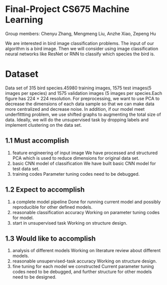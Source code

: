 # Final-Project CS675 Machine Learning 
Group members: Chenyu Zhang, Mengmeng Liu, Anzhe Xiao, Zepeng Hu

We are interested in bird image classification problems. The input of our algorithm is a bird image. Then we will consider using image classification neural networks like ResNet or RNN to classify which species the bird is.
# Dataset
Data set of 315 bird species.45980 training images, 1575 test images(5 images per species) and 1575 validation images (5 images per species.Each figure has 224 × 224 resolution. For preprocessing, we want to use PCA to decrease the dimensions of each data sample so that we can make data more centralized and decrease noise. In addition, if our model meet underfittting problem, we use shifted graphs to augmenting the total size of data. Ideally, we will do the unsupervised task by dropping labels and implement clustering on the data set.

## 1.1 Must accomplish
1. feature engineering of input image
We have processed and structured PCA which is used to reduce dimensions for original data set.
2. basic CNN model of classification
We have built basic CNN model for test data set.
3. training codes
Parameter tuning codes need to be debugged.
## 1.2 Expect to accomplish
1. a complete model pipeline
Done for running current model and possibly reproducible for other defined models.
2. reasonable classification accuracy
Working on parameter tuning codes for model.
3. start in unsupervised task
Working on structure design.
## 1.3 Would like to accomplish
1. analysis of different models
Working on literature review about different models.
2. reasonable unsupervised-task accuracy
Working on structure design.
3. fine tuning for each model we constructed
Current parameter tuning codes need to be debugged, and further structure for other models need to be designed.

